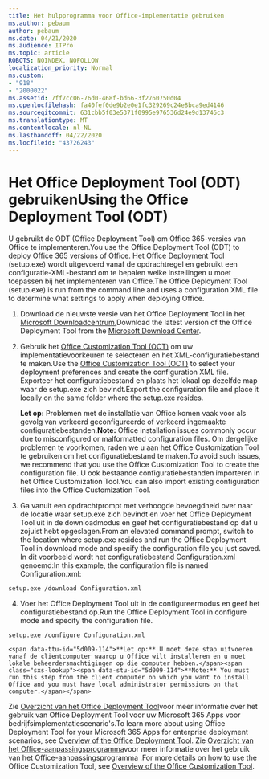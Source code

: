 ```yaml
---
title: Het hulpprogramma voor Office-implementatie gebruiken
ms.author: pebaum
author: pebaum
ms.date: 04/21/2020
ms.audience: ITPro
ms.topic: article
ROBOTS: NOINDEX, NOFOLLOW
localization_priority: Normal
ms.custom:
- "918"
- "2000022"
ms.assetid: 7ff7cc06-76d0-468f-bd66-3f2760750d04
ms.openlocfilehash: fa40fef0de9b2e0e1fc329269c24e8bca9ed4146
ms.sourcegitcommit: 631cbb5f03e5371f0995e976536d24e9d13746c3
ms.translationtype: MT
ms.contentlocale: nl-NL
ms.lasthandoff: 04/22/2020
ms.locfileid: "43726243"
---
```

# <a name="using-the-office-deployment-tool-odt"></a><span data-ttu-id="5d009-102">Het Office Deployment Tool (ODT) gebruiken</span><span class="sxs-lookup"><span data-stu-id="5d009-102">Using the Office Deployment Tool (ODT)</span></span>

<span data-ttu-id="5d009-103">U gebruikt de ODT (Office Deployment Tool) om Office 365-versies van Office te implementeren.</span><span class="sxs-lookup"><span data-stu-id="5d009-103">You use the Office Deployment Tool (ODT) to deploy Office 365 versions of Office.</span></span> <span data-ttu-id="5d009-104">Het Office Deployment Tool (setup.exe) wordt uitgevoerd vanaf de opdrachtregel en gebruikt een configuratie-XML-bestand om te bepalen welke instellingen u moet toepassen bij het implementeren van Office.</span><span class="sxs-lookup"><span data-stu-id="5d009-104">The Office Deployment Tool (setup.exe) is run from the command line and uses a configuration XML file to determine what settings to apply when deploying Office.</span></span>
  
1. <span data-ttu-id="5d009-105">Download de nieuwste versie van het Office Deployment Tool in het [Microsoft Downloadcentrum.](https://go.microsoft.com/fwlink/p/?LinkID=626065)</span><span class="sxs-lookup"><span data-stu-id="5d009-105">Download the latest version of the Office Deployment Tool from the [Microsoft Download Center](https://go.microsoft.com/fwlink/p/?LinkID=626065).</span></span>

2. <span data-ttu-id="5d009-106">Gebruik het [Office Customization Tool (OCT)](https://config.office.com) om uw implementatievoorkeuren te selecteren en het XML-configuratiebestand te maken.</span><span class="sxs-lookup"><span data-stu-id="5d009-106">Use the [Office Customization Tool (OCT)](https://config.office.com) to select your deployment preferences and create the configuration XML file.</span></span> <span data-ttu-id="5d009-107">Exporteer het configuratiebestand en plaats het lokaal op dezelfde map waar de setup.exe zich bevindt.</span><span class="sxs-lookup"><span data-stu-id="5d009-107">Export the configuration file and place it locally on the same folder where the setup.exe resides.</span></span>

    <span data-ttu-id="5d009-108">**Let op:** Problemen met de installatie van Office komen vaak voor als gevolg van verkeerd geconfigureerde of verkeerd ingemaakte configuratiebestanden.</span><span class="sxs-lookup"><span data-stu-id="5d009-108">**Note:** Office installation issues commonly occur due to misconfigured or malformatted configuration files.</span></span> <span data-ttu-id="5d009-109">Om dergelijke problemen te voorkomen, raden we u aan het Office Customization Tool te gebruiken om het configuratiebestand te maken.</span><span class="sxs-lookup"><span data-stu-id="5d009-109">To avoid such issues, we recommend that you use the Office Customization Tool to create the configuration file.</span></span> <span data-ttu-id="5d009-110">U ook bestaande configuratiebestanden importeren in het Office Customization Tool.</span><span class="sxs-lookup"><span data-stu-id="5d009-110">You can also import existing configuration files into the Office Customization Tool.</span></span>

3. <span data-ttu-id="5d009-111">Ga vanuit een opdrachtprompt met verhoogde bevoegdheid over naar de locatie waar setup.exe zich bevindt en voer het Office Deployment Tool uit in de downloadmodus en geef het configuratiebestand op dat u zojuist hebt opgeslagen.</span><span class="sxs-lookup"><span data-stu-id="5d009-111">From an elevated command prompt, switch to the location where setup.exe resides and run the Office Deployment Tool in download mode and specify the configuration file you just saved.</span></span> <span data-ttu-id="5d009-112">In dit voorbeeld wordt het configuratiebestand Configuration.xml genoemd:</span><span class="sxs-lookup"><span data-stu-id="5d009-112">In this example, the configuration file is named Configuration.xml:</span></span>
    
  ```
  setup.exe /download Configuration.xml  
  ```

4. <span data-ttu-id="5d009-113">Voer het Office Deployment Tool uit in de configureermodus en geef het configuratiebestand op.</span><span class="sxs-lookup"><span data-stu-id="5d009-113">Run the Office Deployment Tool in configure mode and specify the configuration file.</span></span>
    
  ```
  setup.exe /configure Configuration.xml
  ```

    <span data-ttu-id="5d009-114">**Let op:** U moet deze stap uitvoeren vanaf de clientcomputer waarop u Office wilt installeren en u moet lokale beheerdersmachtigingen op die computer hebben.</span><span class="sxs-lookup"><span data-stu-id="5d009-114">**Note:** You must run this step from the client computer on which you want to install Office and you must have local administrator permissions on that computer.</span></span>

<span data-ttu-id="5d009-115">Zie [Overzicht van het Office Deployment Tool](https://docs.microsoft.com/deployoffice/overview-of-the-office-2016-deployment-tool)voor meer informatie over het gebruik van Office Deployment Tool voor uw Microsoft 365 Apps voor bedrijfsimplementatiescenario's.</span><span class="sxs-lookup"><span data-stu-id="5d009-115">To learn more about using Office Deployment Tool for your Microsoft 365 Apps for enterprise deployment scenarios, see [Overview of the Office Deployment Tool](https://docs.microsoft.com/deployoffice/overview-of-the-office-2016-deployment-tool).</span></span> <span data-ttu-id="5d009-116">Zie [Overzicht van het Office-aanpassingsprogramma](https://docs.microsoft.com/DeployOffice/overview-of-the-office-customization-tool-for-click-to-run)voor meer informatie over het gebruik van het Office-aanpassingsprogramma .</span><span class="sxs-lookup"><span data-stu-id="5d009-116">For more details on how to use the Office Customization Tool, see [Overview of the Office Customization Tool](https://docs.microsoft.com/DeployOffice/overview-of-the-office-customization-tool-for-click-to-run).</span></span>
